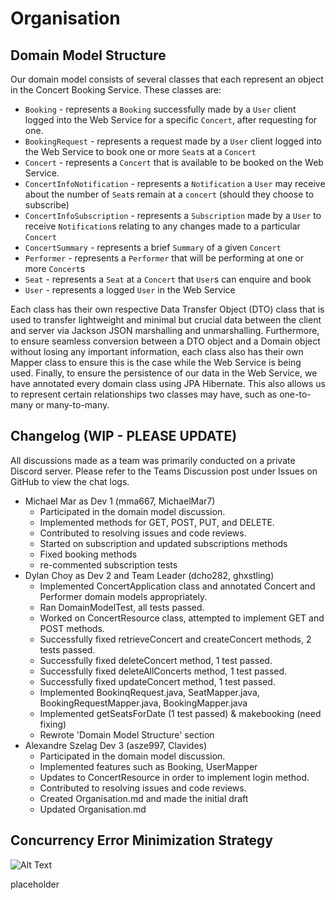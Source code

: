 # Organisation

## Domain Model Structure

Our domain model consists of several classes that each represent an object in the Concert Booking Service. These classes are:
- `Booking` - represents a `Booking` successfully made by a `User` client logged into the Web Service for a specific `Concert`, after requesting for one. 
- `BookingRequest` - represents a request made by a `User` client logged into the Web Service to book one or more `Seat`s at a `Concert`
- `Concert` - represents a `Concert` that is available to be booked on the Web Service. 
- `ConcertInfoNotification` - represents a `Notification` a `User` may receive about the number of `Seat`s remain at a `concert` (should they choose to subscribe) 
- `ConcertInfoSubscription` - represents a `Subscription` made by a `User` to receive `Notification`s relating to any changes made to a particular `Concert`
- `ConcertSummary` - represents a brief `Summary` of a given `Concert`
- `Performer` - represents a `Performer` that will be performing at one or more `Concert`s
- `Seat` - represents a `Seat` at a `Concert` that `User`s can enquire and book
- `User` - represents a logged `User` in the Web Service 

Each class has their own respective Data Transfer Object (DTO) class that is used to transfer lightweight and minimal but crucial data between the client and server via Jackson JSON marshalling and unmarshalling. Furthermore, to ensure seamless conversion between a DTO object and a Domain object without losing any important information, each class also has their own Mapper class to ensure this is the case while the Web Service is being used.
Finally, to ensure the persistence of our data in the Web Service, we have annotated every domain class using JPA Hibernate. This also allows us to represent certain relationships two classes may have, such as one-to-many or many-to-many.

## Changelog (WIP - PLEASE UPDATE)

All discussions made as a team was primarily conducted on a private Discord server. Please refer to the Teams Discussion post under Issues on GitHub to view the chat logs.

- Michael Mar as Dev 1 (mma667, MichaelMar7)
    - Participated in the domain model discussion.
    - Implemented methods for GET, POST, PUT, and DELETE.
    - Contributed to resolving issues and code reviews.
    - Started on subscription and updated subscriptions methods
    - Fixed booking methods
    - re-commented subscription tests
- Dylan Choy as Dev 2 and Team Leader (dcho282, ghxstling)
    - Implemented ConcertApplication class and annotated Concert and Performer domain models appropriately.
    - Ran DomainModelTest, all tests passed.
    - Worked on ConcertResource class, attempted to implement GET and POST methods.
    - Successfully fixed retrieveConcert and createConcert methods, 2 tests passed.
    - Successfully fixed deleteConcert method, 1 test passed.
    - Successfully fixed deleteAllConcerts method, 1 test passed.
    - Successfully fixed updateConcert method, 1 test passed.
    - Implemented BookinqRequest.java, SeatMapper.java, BookingRequestMapper.java, BookingMapper.java
    - Implemented getSeatsForDate (1 test passed) & makebooking (need fixing)
    - Rewrote 'Domain Model Structure' section
- Alexandre Szelag Dev 3 (asze997, Clavides)
    - Participated in the domain model discussion.
    - Implemented features such as Booking, UserMapper 
    - Updates to ConcertResource in order to implement login method.
    - Contributed to resolving issues and code reviews.
    - Created Organisation.md and made the initial draft 
    - Updated Organisation.md 

## Concurrency Error Minimization Strategy

![Alt Text](https://media.tenor.com/eG92TE7ABpQAAAAd/what-forreal.gif)

placeholder


